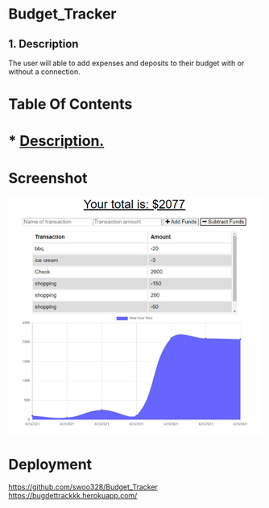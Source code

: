 # Budget_Tracker

<a name="desc"></a>
## 1. Description
The user will able to add expenses and deposits to their budget with or without a connection. 

# Table Of Contents
# * [ Description. ](#desc)


# Screenshot
![](public/graph.PNG)

# Deployment
https://github.com/swoo328/Budget_Tracker
https://bugdettrackkk.herokuapp.com/

